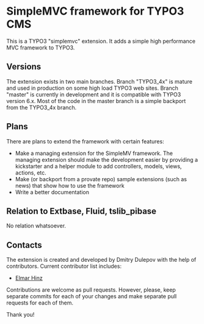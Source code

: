 # SimpleMVC framework for TYPO3 CMS

This is a TYPO3 "simplemvc" extension. It adds a simple high performance MVC framework to TYPO3.

## Versions

The extension exists in two main branches. Branch "TYPO3_4x" is mature and used in production on some high load TYPO3 web sites. Branch "master" is currently in development and it is compatible with TYPO3 version 6.x. Most of the code in the master branch is a simple backport from the TYPO3_4x branch.

## Plans

There are plans to extend the framework with certain features:
* Make a managing extension for the SimpleMV framework. The managing extension should make the development easier by providing a kickstarter and a helper module to add controllers, models, views, actions, etc.
* Make (or backport from a provate repo) sample extensions (such as news) that show how to use the framework
* Write a better documentation

## Relation to Extbase, Fluid, tslib_pibase

No relation whatsoever.

## Contacts

The extension is created and developed by Dmitry Dulepov with the help of contributors. Current contributor list includes:
* [Elmar Hinz](https://github.com/t3elmar)

Contributions are welcome as pull requests. However, please, keep separate commits for each of your changes and make separate pull requests for each of them.

Thank you!